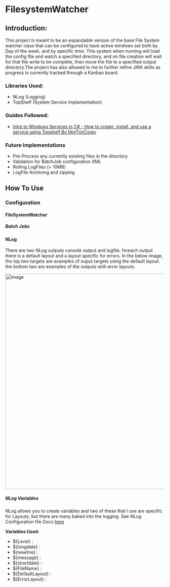 # FilesystemWatcher

## Introduction:
This project is meant to be an expandable version of the base File System watcher class that can be configured to have active windows set both by Day of the week, and by specific time. This system when running will load the config file and watch a specified directory, and on file creation will wait for that file write to be complete, then move the file to a specified output directory.The project has also allowed to me to further refine JIRA skills as progress is currently tracked through a Kanban board.

### Libraries Used:
- NLog (Logging)
- TopShelf (System Service implementation)

### Guides Followed:
- [Intro to Windows Services in C# - How to create, install, and use a service using Topshelf By IAmTimCorey](https://www.youtube.com/watch?v=y64L-3HKuP0&t=1491s)

### Future Implementations
- Pre-Process any currently existing files in the directory
- Validation for BatchJob configuration XML
- Rolling LogFiles (> 10MB)
- LogFile Archiving and zipping

## How To Use
### Configuration
#### FileSystemWatcher
##### Batch Jobs
#### NLog
  There are two NLog outputs console output and logfile. foreach output there is a default layout and a layout specific for errors. In the below image, the top two targets are examples of ouput targets using the default layout. the bottom two are examples of the outputs with error layouts.
  
  <img width="679" alt="image" src="https://github.com/Jacob0421/FileSystemWatcher/assets/48600024/498fd963-f630-44b7-8789-4ae7eb7f0e7a">

  ##### NLog Variables
  NLog allows you to create variables and two of these that I use are specific for Layouts, but there are many baked into the logging. See NLog Configuration file Docs [here](https://github.com/nlog/nlog/wiki/Configuration-file)

  **Variables Used:**
  - ${Level} :
  - ${longdate} : 
  - ${newline} :
  - ${message} :
  - ${shortdate} :
  - ${FileName} :
  - ${DefaultLayout} :
  - ${ErrorLayout} :
